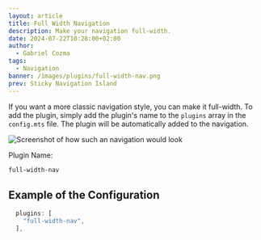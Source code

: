 ```yaml
---
layout: article
title: Full Width Navigation
description: Make your navigation full-width.
date: 2024-07-22T10:28:00+02:00
author:
  - Gabriel Cozma
tags:
  - Navigation
banner: /images/plugins/full-width-nav.png
prev: Sticky Navigation Island
---
```


If you want a more classic navigation style, you can make it full-width. To add the plugin, simply add the plugin's name to the `plugins` array in the `config.mts` file. The plugin will be automatically added to the navigation.

![Screenshot of how such an navigation would look](/images/plugins/full-width-nav.png#shadow)

Plugin Name:

```txt
full-width-nav
```

## Example of the Configuration

```ts
  plugins: [
    "full-width-nav",
  ],
```
